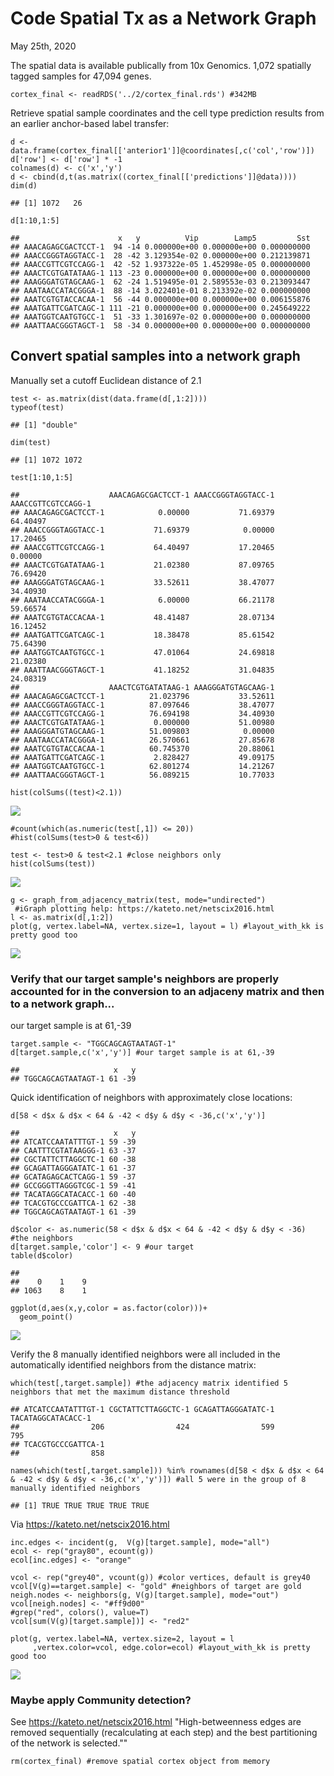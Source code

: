 Code Spatial Tx as a Network Graph
==================================

May 25th, 2020

The spatial data is available publically from 10x Genomics. 1,072
spatially tagged samples for 47,094 genes.

    cortex_final <- readRDS('../2/cortex_final.rds') #342MB

Retrieve spatial sample coordinates and the cell type prediction results
from an earlier anchor-based label transfer:

    d <- data.frame(cortex_final[['anterior1']]@coordinates[,c('col','row')])
    d['row'] <- d['row'] * -1
    colnames(d) <- c('x','y')
    d <- cbind(d,t(as.matrix((cortex_final[['predictions']]@data))))
    dim(d)

    ## [1] 1072   26

    d[1:10,1:5]

    ##                      x   y          Vip        Lamp5         Sst
    ## AAACAGAGCGACTCCT-1  94 -14 0.000000e+00 0.000000e+00 0.000000000
    ## AAACCGGGTAGGTACC-1  28 -42 3.129354e-02 0.000000e+00 0.212139871
    ## AAACCGTTCGTCCAGG-1  42 -52 1.937322e-05 1.452998e-05 0.000000000
    ## AAACTCGTGATATAAG-1 113 -23 0.000000e+00 0.000000e+00 0.000000000
    ## AAAGGGATGTAGCAAG-1  62 -24 1.519495e-01 2.589553e-03 0.213093447
    ## AAATAACCATACGGGA-1  88 -14 3.022401e-01 8.213392e-02 0.000000000
    ## AAATCGTGTACCACAA-1  56 -44 0.000000e+00 0.000000e+00 0.006155876
    ## AAATGATTCGATCAGC-1 111 -21 0.000000e+00 0.000000e+00 0.245649222
    ## AAATGGTCAATGTGCC-1  51 -33 1.301697e-02 0.000000e+00 0.000000000
    ## AAATTAACGGGTAGCT-1  58 -34 0.000000e+00 0.000000e+00 0.000000000

Convert spatial samples into a network graph
--------------------------------------------

Manually set a cutoff Euclidean distance of 2.1

    test <- as.matrix(dist(data.frame(d[,1:2])))
    typeof(test)

    ## [1] "double"

    dim(test)

    ## [1] 1072 1072

    test[1:10,1:5]

    ##                    AAACAGAGCGACTCCT-1 AAACCGGGTAGGTACC-1 AAACCGTTCGTCCAGG-1
    ## AAACAGAGCGACTCCT-1            0.00000           71.69379           64.40497
    ## AAACCGGGTAGGTACC-1           71.69379            0.00000           17.20465
    ## AAACCGTTCGTCCAGG-1           64.40497           17.20465            0.00000
    ## AAACTCGTGATATAAG-1           21.02380           87.09765           76.69420
    ## AAAGGGATGTAGCAAG-1           33.52611           38.47077           34.40930
    ## AAATAACCATACGGGA-1            6.00000           66.21178           59.66574
    ## AAATCGTGTACCACAA-1           48.41487           28.07134           16.12452
    ## AAATGATTCGATCAGC-1           18.38478           85.61542           75.64390
    ## AAATGGTCAATGTGCC-1           47.01064           24.69818           21.02380
    ## AAATTAACGGGTAGCT-1           41.18252           31.04835           24.08319
    ##                    AAACTCGTGATATAAG-1 AAAGGGATGTAGCAAG-1
    ## AAACAGAGCGACTCCT-1          21.023796           33.52611
    ## AAACCGGGTAGGTACC-1          87.097646           38.47077
    ## AAACCGTTCGTCCAGG-1          76.694198           34.40930
    ## AAACTCGTGATATAAG-1           0.000000           51.00980
    ## AAAGGGATGTAGCAAG-1          51.009803            0.00000
    ## AAATAACCATACGGGA-1          26.570661           27.85678
    ## AAATCGTGTACCACAA-1          60.745370           20.88061
    ## AAATGATTCGATCAGC-1           2.828427           49.09175
    ## AAATGGTCAATGTGCC-1          62.801274           14.21267
    ## AAATTAACGGGTAGCT-1          56.089215           10.77033

    hist(colSums((test)<2.1))

![](Coding-Spatial-Transcriptomics-as-a-Network-Graph_files/figure-markdown_strict/unnamed-chunk-4-1.png)

    #count(which(as.numeric(test[,1]) <= 20))
    #hist(colSums(test>0 & test<6))

    test <- test>0 & test<2.1 #close neighbors only
    hist(colSums(test))

![](Coding-Spatial-Transcriptomics-as-a-Network-Graph_files/figure-markdown_strict/unnamed-chunk-4-2.png)

    g <- graph_from_adjacency_matrix(test, mode="undirected")
     #iGraph plotting help: https://kateto.net/netscix2016.html
    l <- as.matrix(d[,1:2])
    plot(g, vertex.label=NA, vertex.size=1, layout = l) #layout_with_kk is pretty good too

![](Coding-Spatial-Transcriptomics-as-a-Network-Graph_files/figure-markdown_strict/unnamed-chunk-5-1.png)

### Verify that our target sample's neighbors are properly accounted for in the conversion to an adjaceny matrix and then to a network graph...

our target sample is at 61,-39

    target.sample <- "TGGCAGCAGTAATAGT-1"
    d[target.sample,c('x','y')] #our target sample is at 61,-39

    ##                     x   y
    ## TGGCAGCAGTAATAGT-1 61 -39

Quick identification of neighbors with approximately close locations:

    d[58 < d$x & d$x < 64 & -42 < d$y & d$y < -36,c('x','y')]

    ##                     x   y
    ## ATCATCCAATATTTGT-1 59 -39
    ## CAATTTCGTATAAGGG-1 63 -37
    ## CGCTATTCTTAGGCTC-1 60 -38
    ## GCAGATTAGGGATATC-1 61 -37
    ## GCATAGAGCACTCAGG-1 59 -37
    ## GCCGGGTTAGGGTCGC-1 59 -41
    ## TACATAGGCATACACC-1 60 -40
    ## TCACGTGCCCGATTCA-1 62 -38
    ## TGGCAGCAGTAATAGT-1 61 -39

    d$color <- as.numeric(58 < d$x & d$x < 64 & -42 < d$y & d$y < -36) #the neighbors
    d[target.sample,'color'] <- 9 #our target
    table(d$color)

    ## 
    ##    0    1    9 
    ## 1063    8    1

    ggplot(d,aes(x,y,color = as.factor(color)))+
      geom_point()

![](Coding-Spatial-Transcriptomics-as-a-Network-Graph_files/figure-markdown_strict/unnamed-chunk-8-1.png)

Verify the 8 manually identified neighbors were all included in the
automatically identified neighbors from the distance matrix:

    which(test[,target.sample]) #the adjacency matrix identified 5 neighbors that met the maximum distance threshold

    ## ATCATCCAATATTTGT-1 CGCTATTCTTAGGCTC-1 GCAGATTAGGGATATC-1 TACATAGGCATACACC-1 
    ##                206                424                599                795 
    ## TCACGTGCCCGATTCA-1 
    ##                858

    names(which(test[,target.sample])) %in% rownames(d[58 < d$x & d$x < 64 & -42 < d$y & d$y < -36,c('x','y')]) #all 5 were in the group of 8 manually identified neighbors

    ## [1] TRUE TRUE TRUE TRUE TRUE

Via <https://kateto.net/netscix2016.html>

    inc.edges <- incident(g,  V(g)[target.sample], mode="all")
    ecol <- rep("gray80", ecount(g))
    ecol[inc.edges] <- "orange"

    vcol <- rep("grey40", vcount(g)) #color vertices, default is grey40
    vcol[V(g)==target.sample] <- "gold" #neighbors of target are gold
    neigh.nodes <- neighbors(g, V(g)[target.sample], mode="out")
    vcol[neigh.nodes] <- "#ff9d00"
    #grep("red", colors(), value=T)
    vcol[sum(V(g)[target.sample])] <- "red2"

    plot(g, vertex.label=NA, vertex.size=2, layout = l
         ,vertex.color=vcol, edge.color=ecol) #layout_with_kk is pretty good too

![](Coding-Spatial-Transcriptomics-as-a-Network-Graph_files/figure-markdown_strict/unnamed-chunk-10-1.png)

### Maybe apply Community detection?

See <https://kateto.net/netscix2016.html> "High-betweenness edges are
removed sequentially (recalculating at each step) and the best
partitioning of the network is selected.""

    rm(cortex_final) #remove spatial cortex object from memory
